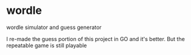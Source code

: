 # wordle
wordle simulator and guess generator

I re-made the guess portion of this project in GO and it's better. But the repeatable game is still playable
